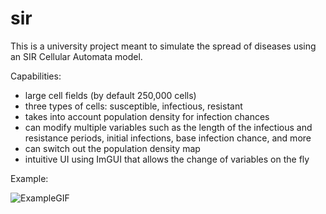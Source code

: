 # sir

This is a university project meant to simulate the spread of diseases using an SIR Cellular Automata model.

Capabilities:
- large cell fields (by default 250,000 cells)
- three types of cells: susceptible, infectious, resistant
- takes into account population density for infection chances
- can modify multiple variables such as the length of the infectious and resistance periods, initial infections, base infection chance, and more
- can switch out the population density map
- intuitive UI using ImGUI that allows the change of variables on the fly

Example:

![ExampleGIF](https://github.com/VictorGordan/sir/blob/main/gif/SIR%20Model.gif)

